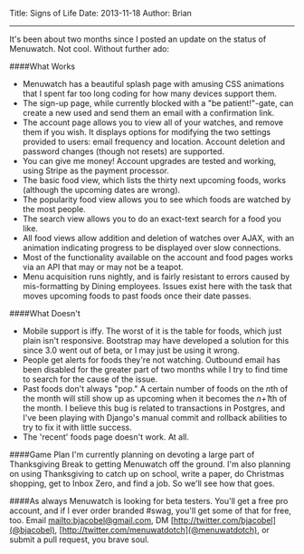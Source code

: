 Title: Signs of Life
Date: 2013-11-18
Author: Brian

------
It's been about two months since I posted an update on the status of Menuwatch. Not cool. Without further ado:

####What Works
- Menuwatch has a beautiful splash page with amusing CSS animations that I spent far too long coding for how many devices support them.
- The sign-up page, while currently blocked with a "be patient!"-gate, can create a new used and send them an email with a confirmation link.
- The account page allows you to view all of your watches, and remove them if you wish. It displays options for modifying the two settings provided to users: email frequency and location. Account deletion and password changes (though not resets) are supported.
- You can give me money! Account upgrades are tested and working, using Stripe as the payment processor.
- The basic food view, which lists the thirty next upcoming foods, works (although the upcoming dates are wrong).
- The popularity food view allows you to see which foods are watched by the most people.
- The search view allows you to do an exact-text search for a food you like. 
- All food views allow addition and deletion of watches over AJAX, with an animation indicating progress to be displayed over slow connections.
- Most of the functionality available on the account and food pages works via an API that may or may not be a teapot.
- Menu acquisition runs nightly, and is fairly resistant to errors caused by mis-formatting by Dining employees. Issues exist here with the task that moves upcoming foods to past foods once their date passes.


####What Doesn't
- Mobile support is iffy. The worst of it is the table for foods, which just plain isn't responsive. Bootstrap may have developed a solution for this since 3.0 went out of beta, or I may just be using it wrong.
- People get alerts for foods they're not watching. Outbound email has been disabled for the greater part of two months while I try to find time to search for the cause of the issue.
- Past foods don't always "pop." A certain number of foods on the *n*th of the month will still show up as upcoming when it becomes the *n+1*th of the month. I believe this bug is related to transactions in Postgres, and I've been playing with Django's manual commit and rollback abilities to try to fix it with little success.
- The 'recent' foods page doesn't work. At all.

####Game Plan
I'm currently planning on devoting a large part of Thanksgiving Break to getting Menuwatch off the ground. I'm also planning on using Thanksgiving to catch up on school, write a paper, do Christmas shopping, get to Inbox Zero, and find a job. So we'll see how that goes.

####As always
Menuwatch is looking for beta testers. You'll get a free pro account, and if I ever order branded #swag, you'll get some of that for free, too. Email [mailto:bjacobel@gmail.com](me), DM [http://twitter.com/bjacobel](@bjacobel), [http://twitter.com/menuwatdotch](@menuwatdotch), or submit a pull request, you brave soul.




 